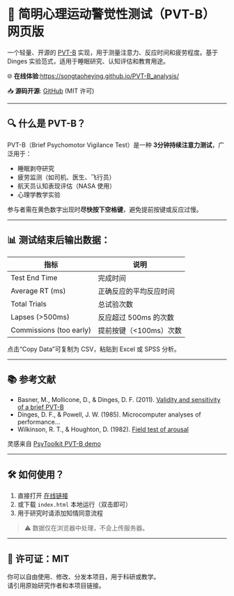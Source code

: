 # 🧠 简明心理运动警觉性测试（PVT-B）网页版

一个轻量、开源的 [PVT-B](https://doi.org/10.1016/j.actaastro.2011.07.015) 实现，用于测量注意力、反应时间和疲劳程度。基于 Dinges 实验范式，适用于睡眠研究、认知评估和教育用途。

🌐 **在线体验**:https://songtaoheying.github.io/PVT-B_analysis/

📥 **源码开源**: [GitHub](https://github.com/songtaoheying/PVT-B_analysis) (MIT 许可)

---

## 🔍 什么是 PVT-B？

PVT-B（Brief Psychomotor Vigilance Test）是一种 **3分钟持续注意力测试**，广泛用于：
- 睡眠剥夺研究
- 疲劳监测（如司机、医生、飞行员）
- 航天员认知表现评估（NASA 使用）
- 心理学教学实验

参与者需在黄色数字出现时**尽快按下空格键**，避免提前按键或反应过慢。

---

## 📊 测试结束后输出数据：

| 指标 | 说明 |
|------|------|
| Test End Time | 完成时间 |
| Average RT (ms) | 正确反应的平均反应时间 |
| Total Trials | 总试验次数 |
| Lapses (>500ms) | 反应超过 500ms 的次数 |
| Commissions (too early) | 提前按键（<100ms）次数 |

点击“Copy Data”可复制为 CSV，粘贴到 Excel 或 SPSS 分析。

---

## 📚 参考文献

- Basner, M., Mollicone, D., & Dinges, D. F. (2011). [Validity and sensitivity of a brief PVT-B](https://doi.org/10.1016/j.actaastro.2011.07.015)
- Dinges, D. F., & Powell, J. W. (1985). Microcomputer analyses of performance...
- Wilkinson, R. T., & Houghton, D. (1982). [Field test of arousal](https://doi.org/10.1177/001872088202400409)

灵感来自 [PsyToolkit PVT-B demo](https://www.psytoolkit.org/experiment-library/pvtb.html)

---

## 🛠️ 如何使用？

1. 直接打开 [在线链接](https://你的用户名.github.io/pvtb-web)
2. 或下载 `index.html` 本地运行（双击即可）
3. 用于研究时请添加知情同意流程

> ⚠️ 数据仅在浏览器中处理，不会上传服务器。

---

## 📄 许可证：MIT

你可以自由使用、修改、分发本项目，用于科研或教学。  
请引用原始研究作者和本项目链接。
